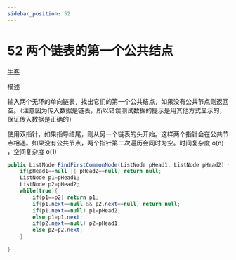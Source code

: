 ```yaml
---
sidebar_position: 52
---
```


# 52 两个链表的第一个公共结点

[牛客](https://www.nowcoder.com/practice/6ab1d9a29e88450685099d45c9e31e46)

描述

输入两个无环的单向链表，找出它们的第一个公共结点，如果没有公共节点则返回空。（注意因为传入数据是链表，所以错误测试数据的提示是用其他方式显示的，保证传入数据是正确的）

使用双指针，如果指导结尾，则从另一个链表的头开始。这样两个指针会在公共节点相遇。如果没有公共节点，两个指针第二次遍历会同时为空。时间复杂度 o(n) ，空间复杂度 o(1)

```java
public ListNode FindFirstCommonNode(ListNode pHead1, ListNode pHead2) {
    if(pHead1==null || pHead2==null) return null;
    ListNode p1=pHead1;
    ListNode p2=pHead2;
    while(true){
        if(p1==p2) return p1;
        if(p1.next==null && p2.next==null) return null;
        if(p1.next==null) p1=pHead2;
        else p1=p1.next;
        if(p2.next==null) p2=pHead1;
        else p2=p2.next;
    }
        
}
```
